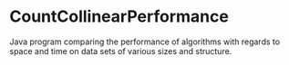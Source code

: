 # CountCollinearPerformance
Java program comparing the performance of algorithms with regards to space and time on data sets of various sizes and structure.
